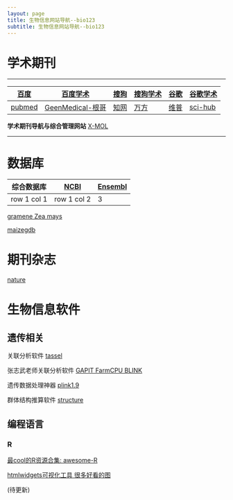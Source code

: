 ```yaml
---
layout: page
title: 生物信息网站导航--bio123
subtitle: 生物信息网站导航--bio123
---
```


# 学术期刊
---

[百度](https://www.baidu.com/) | [百度学术](https://xueshu.baidu.com/)|[搜狗](https://www.sogou.com/)|[搜狗学术](http://scholar.sogou.com/)|[谷歌](https://www.google.com.hk/)|[谷歌学术](https://scholar.google.com/)
---|---|---|---|---|---
[pubmed](https://www.ncbi.nlm.nih.gov/pubmed/) |[GeenMedical-根哥](https://www.geenmedical.com/)|[知网](http://www.cnki.net/)|[万方](http://g.wanfangdata.com.cn/)|[维普](http://www.cqvip.com/)|[sci-hub](http://www.sci-hub.tw/)

**学术期刊导航与综合管理网站** [X-MOL](https://www.x-mol.com/)

---


# 数据库


综合数据库 | [NCBI](https://www.ncbi.nlm.nih.gov)|[Ensembl](http://asia.ensembl.org/index.html)
---|---|---
row 1 col 1 | row 1 col 2|3




[gramene Zea mays](http://ensembl.gramene.org/Zea_mays/Info/Index)

[maizegdb](https://www.maizegdb.org/)


# 期刊杂志

[nature](https://www.nature.com/)


# 生物信息软件

## 遗传相关

关联分析软件 [tassel](https://bitbucket.org/tasseladmin/tassel-5-source/wiki/Home)

张志武老师关联分析软件 [GAPIT FarmCPU BLINK](http://www.zzlab.net/software/index.html)

遗传数据处理神器 [plink1.9](https://www.cog-genomics.org/plink2/)

群体结构推算软件 [structure](https://web.stanford.edu/group/pritchardlab/structure.html)

## 编程语言
 ### R
[最cool的R资源合集: awesome-R](https://awesome-r.com/)

[htmlwidgets可视化工具 很多好看的图](https://gallery.htmlwidgets.org/)


(待更新)